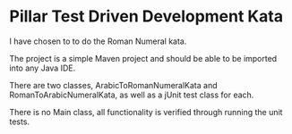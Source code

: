 # Pillar Test Driven Development Kata

I have chosen to to do the Roman Numeral kata.

The project is a simple Maven project and should be able to be imported into any Java IDE.

There are two classes, ArabicToRomanNumeralKata and RomanToArabicNumeralKata, as well as a jUnit test class for each.

There is no Main class, all functionality is verified through running the unit tests.
